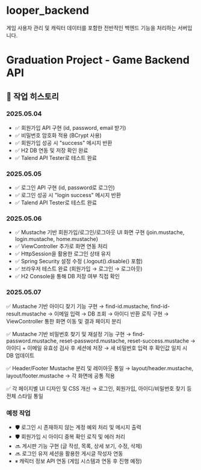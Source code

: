 ﻿# looper_backend
게임 사용자 관리 및 캐릭터 데이터를 포함한 전반적인 백엔드 기능을 처리하는 서버입니다.

# Graduation Project - Game Backend API

## 📅 작업 히스토리

### 2025.05.04
- ✅ 회원가입 API 구현 (id, password, email 받기)
- ✅ 비밀번호 암호화 적용 (BCrypt 사용)
- ✅ 회원가입 성공 시 "success" 메시지 반환
- ✅ H2 DB 연동 및 저장 확인 완료
- ✅ Talend API Tester로 테스트 완료
  

### 2025.05.05
- ✅ 로그인 API 구현 (id, password로 로그인)
- ✅ 로그인 성공 시 "login success" 메시지 반환
- ✅ Talend API Tester로 테스트 완료


### 2025.05.06
- ✅ Mustache 기반 회원가입/로그인/로그아웃 UI 화면 구현 (join.mustache, login.mustache, home.mustache)
- ✅ ViewController 추가로 화면 연동 처리
- ✅ HttpSession을 활용한 로그인 상태 유지
- ✅ Spring Security 설정 수정 (.logout().disable() 포함)
- ✅ 브라우저 테스트 완료 (회원가입 → 로그인 → 로그아웃)
- ✅ H2 Console을 통해 DB 저장 여부 직접 확인


### 2025.05.07
✅ Mustache 기반 아이디 찾기 기능 구현
  → find-id.mustache, find-id-result.mustache
→ 이메일 입력 → DB 조회 → 아이디 반환 로직 구현
→ ViewController 통한 화면 이동 및 결과 페이지 분리

✅ Mustache 기반 비밀번호 찾기 및 재설정 기능 구현
→ find-password.mustache, reset-password.mustache, reset-success.mustache
→ 아이디 + 이메일 유효성 검사 후 세션에 저장
→ 새 비밀번호 입력 후 확인값 일치 시 DB 업데이트

✅ Header/Footer Mustache 분리 및 레이아웃 통일
→ layout/header.mustache, layout/footer.mustache
→ 각 화면에 공통 적용

✅ 각 페이지별 UI 디자인 및 CSS 개선
→ 로그인, 회원가입, 아이디/비밀번호 찾기 등 전체 스타일 통일



### 예정 작업
- 🛡 로그인 시 존재하지 않는 계정 예외 처리 및 메시지 출력
- 🛡 회원가입 시 아이디 중복 확인 로직 및 에러 처리
- 🔜 게시판 기능 구현 (글 작성, 목록, 상세 보기, 수정, 삭제)
- 🔜 로그인 유저 세션을 활용한 게시글 작성자 연동
- ⏸ 캐릭터 정보 API 연동 (게임 시스템과 연동 후 진행 예정)





